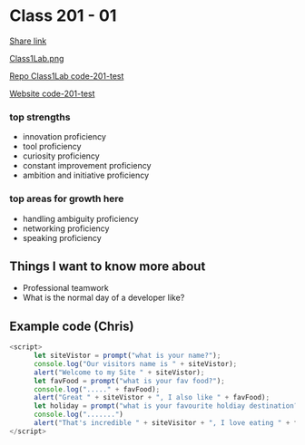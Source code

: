 # Class 201 - 01

[Share link](https://gist.github.com/VMO2020/9e76fcd08c95d946fae713d8af9d51b8)

[Class1Lab.png](https://github.com/VMO2020/reading-notes-v2/blob/main/images/Class1Lab.png)

[Repo Class1Lab code-201-test](https://github.com/VMO2020/code-201-test)

[Website code-201-test](https://vmo2020.github.io/code-201-test/)

### top strengths

- innovation proficiency
- tool proficiency
- curiosity proficiency
- constant improvement proficiency
- ambition and initiative proficiency

### top areas for growth here

- handling ambiguity proficiency
- networking proficiency
- speaking proficiency

## Things I want to know more about

- Professional teamwork
- What is the normal day of a developer like?

## Example code (Chris)

```js
<script>
      let siteVistor = prompt("what is your name?");
      console.log("Our visitors name is " + siteVistor);
      alert("Welcome to my Site " + siteVistor);
      let favFood = prompt("what is your fav food?");
      console.log("....." + favFood);
      alert("Great " + siteVistor + ", I also like " + favFood);
      let holiday = prompt("what is your favourite holdiay destination?")
      console.log(".......")
      alert("That's incredible " + siteVisitor + ", I love eating " + favFood + "in " + holiday)
</script>
```
